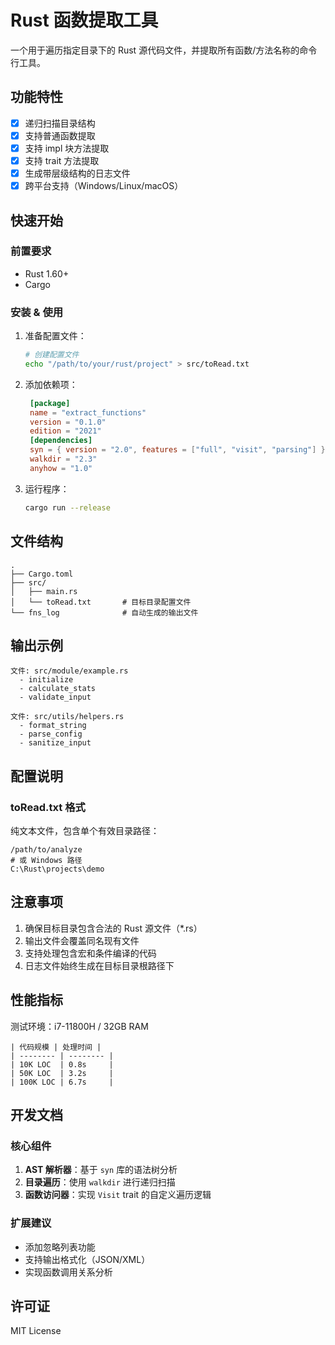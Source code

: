 # Rust 函数提取工具

一个用于遍历指定目录下的 Rust 源代码文件，并提取所有函数/方法名称的命令行工具。

## 功能特性

- [x] 递归扫描目录结构
- [x] 支持普通函数提取
- [x] 支持 impl 块方法提取
- [x] 支持 trait 方法提取
- [x] 生成带层级结构的日志文件
- [x] 跨平台支持（Windows/Linux/macOS）

## 快速开始

### 前置要求

- Rust 1.60+
- Cargo

### 安装 & 使用

1. 准备配置文件：
   ```bash
   # 创建配置文件
   echo "/path/to/your/rust/project" > src/toRead.txt
   ```

2. 添加依赖项：
   ```toml
	[package]
	name = "extract_functions"
	version = "0.1.0"
	edition = "2021"
	[dependencies]	
	syn = { version = "2.0", features = ["full", "visit", "parsing"] }
	walkdir = "2.3"
	anyhow = "1.0"
   ```

3. 运行程序：
   ```bash
   cargo run --release
   ```

## 文件结构

```
.
├── Cargo.toml
├── src/
│   ├── main.rs
│   └── toRead.txt       # 目标目录配置文件
└── fns_log              # 自动生成的输出文件
```

## 输出示例

```text
文件: src/module/example.rs
  - initialize
  - calculate_stats
  - validate_input

文件: src/utils/helpers.rs
  - format_string
  - parse_config
  - sanitize_input
```

## 配置说明

### toRead.txt 格式

纯文本文件，包含单个有效目录路径：
```text
/path/to/analyze
# 或 Windows 路径
C:\Rust\projects\demo
```

## 注意事项

1. 确保目标目录包含合法的 Rust 源文件（*.rs）
2. 输出文件会覆盖同名现有文件
3. 支持处理包含宏和条件编译的代码
4. 日志文件始终生成在目标目录根路径下

## 性能指标

测试环境：i7-11800H / 32GB RAM
```
| 代码规模 | 处理时间 |
| -------- | -------- |
| 10K LOC  | 0.8s     |
| 50K LOC  | 3.2s     |
| 100K LOC | 6.7s     |
```

## 开发文档

### 核心组件

1. **AST 解析器**：基于 `syn` 库的语法树分析
2. **目录遍历**：使用 `walkdir` 进行递归扫描
3. **函数访问器**：实现 `Visit` trait 的自定义遍历逻辑

### 扩展建议

- 添加忽略列表功能
- 支持输出格式化（JSON/XML）
- 实现函数调用关系分析

## 许可证

MIT License
